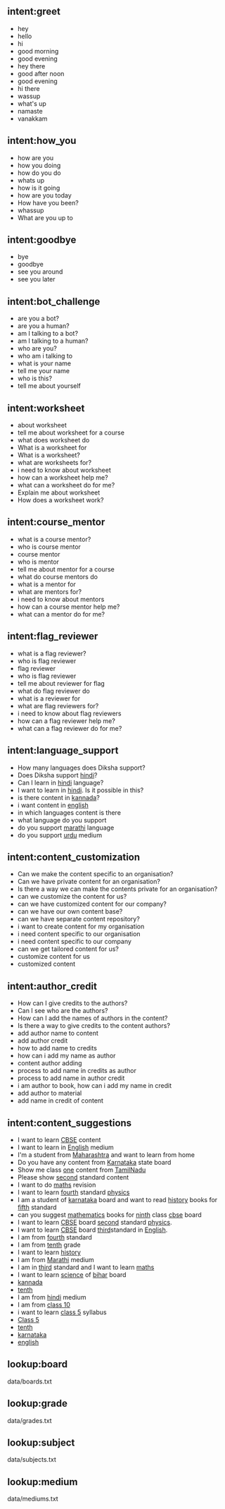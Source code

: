 ## intent:greet
- hey
- hello
- hi
- good morning
- good evening
- hey there
- good after noon
- good evening
- hi there
- wassup
- what's up
- namaste
- vanakkam

## intent:how_you
- how are you
- how you doing
- how do you do
- whats up
- how is it going
- how are you today
- How have you been?
- whassup
- What are you up to

## intent:goodbye
- bye
- goodbye
- see you around
- see you later

## intent:bot_challenge
- are you a bot?
- are you a human?
- am I talking to a bot?
- am I talking to a human?
- who are you?
- who am i talking to
- what is your name
- tell me your name
- who is this?
- tell me about yourself

## intent:worksheet
- about worksheet
- tell me about worksheet for a course
- what does worksheet do
- What is a worksheet for
- What is a worksheet?
- what are worksheets for?
- i need to know about worksheet
- how can a worksheet help me?
- what can a worksheet do for me?
- Explain me about worksheet
- How does a worksheet work?

## intent:course_mentor
- what is a course mentor?
- who is course mentor
- course mentor
- who is mentor
- tell me about mentor for a course
- what do course mentors do
- what is a mentor for
- what are mentors for?
- i need to know about mentors
- how can a course mentor help me?
- what can a mentor do for me?

## intent:flag_reviewer
- what is a flag reviewer?
- who is flag reviewer
- flag reviewer
- who is flag reviewer
- tell me about reviewer for flag
- what do flag reviewer do
- what is a reviewer for
- what are flag reviewers for?
- i need to know about flag reviewers
- how can a flag reviewer help me?
- what can a flag reviewer do for me?

## intent:language_support
- How many languages does Diksha support?
- Does Diksha support [hindi](medium)?
- Can I learn in [hindi](medium) language?
- I want to learn in [hindi](medium). Is it possible in this?
- is there content in [kannada](medium)?
- i want content in [english](medium)
- in which languages content is there
- what language do you support
- do you support [marathi](medium) language
- do you support [urdu](medium) medium

## intent:content_customization
- Can we make the content specific to an organisation?
- Can we have private content for an organisation?
- Is there a way we can make the contents private for an organisation?
- can we customize the content for us?
- can we have customized content for our company?
- can we have our own content base?
- can we have separate content repository?
- i want to create content for my organisation
- i need content specific to our organisation
- i need content specific to our company
- can we get tailored content for us?
- customize content for us
- customized content

## intent:author_credit
- How can I give credits to the authors?
- Can I see who are the authors?
- How can I add the names of authors in the content?
- Is there a way to give credits to the content authors?
- add author name to content
- add author credit
- how to add name to credits
- how can i add my name as author
- content author adding
- process to add name in credits as author
- process to add name in author credit
- i am author to book, how can i add my name in credit
- add author to material
- add name in credit of content

## intent:content_suggestions
- I want to learn [CBSE](board) content
- I want to learn in [English](medium) medium
- I'm a student from [Maharashtra](board) and want to learn from home
- Do you have any content from [Karnataka](board) state board
- Show me class [one](grade) content from [TamilNadu](board)
- Please show [second](grade) standard content
- I want to do [maths](subject) revision
- I want to learn [fourth](grade) standard [physics](subject)
- I am a student of [karnataka](board) board and want to read [history](subject) books for [fifth](grade) standard
- can you suggest [mathematics](subject) books for [ninth](grade) class [cbse](board) board
- I want to learn [CBSE](board) board [second](grade) standard [physics](subject).
- I want to learn [CBSE](board) board [third](grade)standard in [English](medium).
- I am from [fourth](grade) standard
- I am from [tenth](grade) grade
- I want to learn [history](subject)
- I am from [Marathi](medium) medium
- I am in [third](grade) standard and I want to learn [maths](subject)
- I want to learn [science](subject) of [bihar](board) board 
- [kannada](medium)
- [tenth](grade)
- I am from [hindi](medium) medium
- I am from [class 10](grade)
- i want to learn [class 5](grade) syllabus
- [Class 5](grade)
- [tenth](grade)
- [karnataka](board)
- [english](medium)
  
## lookup:board
data/boards.txt

## lookup:grade
data/grades.txt

## lookup:subject
data/subjects.txt

## lookup:medium
data/mediums.txt
